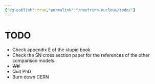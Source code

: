 ```yaml
---
{"dg-publish":true,"permalink":"/neutrino-nucleus/todo/"}
---
```


# TODO
- Check appendix E of the stupid book
- Check the SN cross section paper for the references of the other comparison models.
- ~~Wtf~~
- Quit PhD
- Burn down CERN
